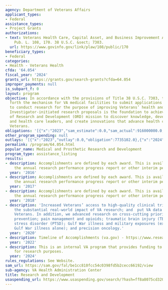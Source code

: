 ```yaml
---
agency: Department of Veterans Affairs
applicant_types:
- Federal
assistance_types:
- Project Grants
authorizations:
- text: Veterans Health Care, Capital Asset, and Business Improvement Act of 2003.
    Pub. L. 108, 170. 38 U.S.C. &sect; 7303.
  url: https://www.govinfo.gov/link/plaw/108/public/170
beneficiary_types:
- Federal
categories:
- Health - Veterans Health
cfda: '64.054'
fiscal_year: '2024'
grants_url: https://grants.gov/search-grants?cfda=64.054
improper_payments: null
is_subpart_f: 0
layout: program
objective: In accordance with the provisions of Title 38 U.S.C. 7303, this part sets
  forth the mechanism for VA medical facilities to submit applications for VA employees
  to conduct research for the purpose of improving Veterans’ health and well-being.
  Investigator-initiated research proposals is the foundation to achieving the Office
  of Research and Development (ORD) mission to discover knowledge, develop VA researchers
  and health care leaders, and create innovations that advance health care for our
  Veterans.
obligations: '[{"x":"2023","sam_estimate":0.0,"sam_actual":916000000.0,"usa_spending_actual":5139425.41},{"x":"2024","sam_estimate":0.0,"sam_actual":943000000.0,"usa_spending_actual":8279140.11},{"x":"2025","sam_estimate":0.0,"sam_actual":868000000.0,"usa_spending_actual":4420895.36}]'
other_program_spending: null
outlays: '[{"x":"2023","outlay":0.0,"obligation":7735102.0},{"x":"2024","outlay":0.0,"obligation":811342.67},{"x":"2025","outlay":0.0,"obligation":1886280.0}]'
permalink: /program/64.054.html
popular_name: Medical and Prosthetic Research and Development
program_type: assistance_listing
results:
- description: Accomplishments are defined by each award. This is available through
    the annual research performance progress report or other interim performance report.
  year: '2016'
- description: Accomplishments are defined by each award. This is available through
    the annual research performance progress report or other interim performance report.
  year: '2017'
- description: Accomplishments are defined by each award. This is available through
    the annual research performance progress report or other interim performance report.
  year: '2018'
- description: 'Increased Veterans’ access to high-quality clinical trials; increased
    the substantial real-world impact of VA research; and  put VA data to work for
    Veterans. In addition, we advanced research on cross-cutting priorities: suicide
    prevention; pain management and opioids; traumatic brain injury (TBI); posttraumatic
    stress disorder (PTSD); Gulf War illness and military exposures (expanded from
    Gulf War illness alone); and precision oncology.'
  year: '2020'
- description: Timeline of Accomplishments (va.gov) - https://www.research.va.gov/about/history.cfm
  year: '2022'
- description: This is an internal VA program that provides funding to VA employees
    for research purposes.
  year: '2024'
rules_regulations: See Website.
sam_url: https://sam.gov/fal/be1cc810fcc54c0398fd5b2cecc66192/view
sub-agency: VA Health Administration Center
title: Research and Development
usaspending_url: https://www.usaspending.gov/search/?hash=ff8a8075cd320ef45926b7472eec8e32
---
```

